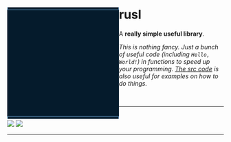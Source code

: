 <div align="left" id="Main">
  
<img align="left" style="width:260px" src="logo/logo.gif" width="288px">

<h1>rusl</h1>

A **really simple useful library**.

*This is nothing fancy. Just a bunch of useful code (including `Hello, World!`) in functions to speed up your programming. [The src code](/src/) is also useful for examples on how to do things.*

<br/>
<hr/>
<div>
  <br/>
  <a href="https://crates.io/crates/rsrusl"><img src="https://custom-icon-badges.demolab.com/badge/Install%20Package-Rust-red?style=for-the-badge&logo=Rust&logoColor=white" /></a>
  <a href="/dist/RAW/Python/"><img src="https://custom-icon-badges.demolab.com/badge/Install%20Package-Python-blue?style=for-the-badge&logo=Python&logoColor=white" /></a>
</div>


---


</div> <!-- Main -->
